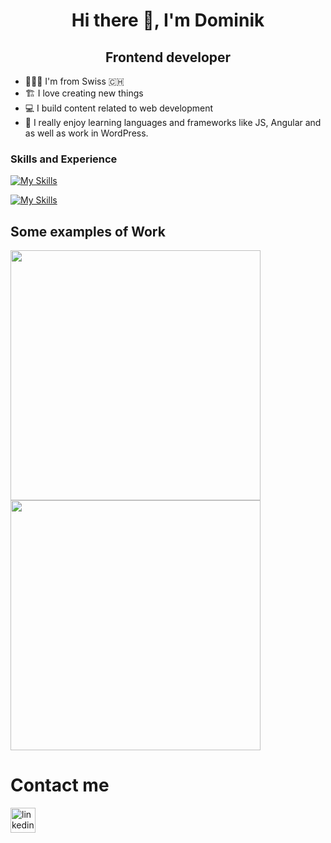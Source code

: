 

<h1 align="center">Hi there 👋, I'm Dominik</h1>

<h2 align="center">Frontend developer</h2>


* 🧑🏻‍💻 I'm from Swiss 🇨🇭
* 🏗 I love creating new things
* 💻 I build content related to web development
* 🤩 I really enjoy learning languages and frameworks like JS, Angular and as well as work in WordPress.






### Skills and Experience
[![My Skills](https://skillicons.dev/icons?i=html,css,js,firebase)](https://skillicons.dev)

[![My Skills](https://skillicons.dev/icons?i=angular,git,github,bootstrap,wordpress)](https://skillicons.dev)


## Some examples of Work
<a herf="dominik-graf.ch/join"><img width="400" src="ezgif.com-gif-maker (1).gif">
<a herf="dominik-graf.ch/El-Pollo-Loco/"><img width="400" src="ezgif.com-gif-maker.gif">


# Contact me


[<img src='https://cdn.jsdelivr.net/npm/simple-icons@3.0.1/icons/linkedin.svg' alt='linkedin' height='40'>]([https://www.linkedin.com/in/navjot-singh-364623233/6/](https://www.linkedin.com/in/dominik-graf-b7b403249/)) 

  

  
